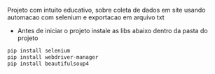 Projeto com intuito educativo, sobre coleta de dados em site usando automacao com selenium e exportacao em arquivo txt

- Antes de iniciar o projeto instale as libs abaixo dentro da pasta do projeto 
```py
pip install selenium
pip install webdriver-manager
pip install beautifulsoup4

```
